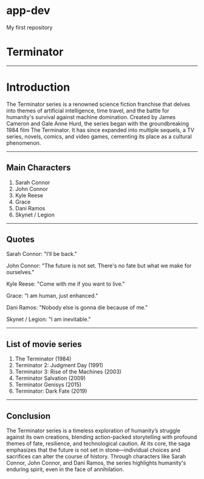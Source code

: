 # app-dev
My first repository

# Terminator

---------

# Introduction
The Terminator series is a renowned science fiction franchise that delves into themes of artificial intelligence, time travel, and the battle for humanity's survival against machine domination. Created by James Cameron and Gale Anne Hurd, the series began with the groundbreaking 1984 film The Terminator. It has since expanded into multiple sequels, a TV series, novels, comics, and video games, cementing its place as a cultural phenomenon.

---------

## Main Characters

1. Sarah Connor
2. John Connor
3. Kyle Reese
4. Grace
5. Dani Ramos
6. Skynet / Legion
---------

## Quotes

Sarah Connor: "I’ll be back." 


John Connor: "The future is not set. There's no fate but what we make for ourselves."


Kyle Reese: "Come with me if you want to live."


Grace: "I am human, just enhanced."


Dani Ramos: "Nobody else is gonna die because of me."


Skynet / Legion: "I am inevitable."



---------

## List of movie series

1. The Terminator (1984)
2. Terminator 2: Judgment Day (1991)
3. Terminator 3: Rise of the Machines (2003)
4. Terminator Salvation (2009)
5. Terminator Genisys (2015)
6. Terminator: Dark Fate (2019)

---------

## Conclusion
The Terminator series is a timeless exploration of humanity’s struggle against its own creations, blending action-packed storytelling with profound themes of fate, resilience, and technological caution. At its core, the saga emphasizes that the future is not set in stone—individual choices and sacrifices can alter the course of history. Through characters like Sarah Connor, John Connor, and Dani Ramos, the series highlights humanity's enduring spirit, even in the face of annihilation.
